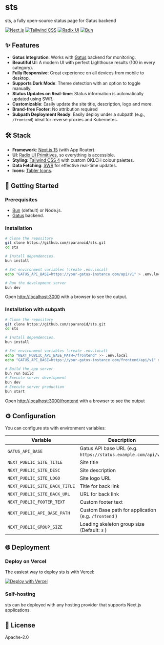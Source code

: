 # sts

sts, a fully open-source status page for Gatus backend

[![Next.js](https://img.shields.io/badge/Next.js_15-black?style=for-the-badge&logo=next.js&logoColor=white)](https://nextjs.org/)
[![Tailwind CSS](https://img.shields.io/badge/Tailwind_CSS_4-38B2AC?style=for-the-badge&logo=tailwind-css&logoColor=white)](https://tailwindcss.com/)
[![Radix UI](https://img.shields.io/badge/Radix_UI-161618?style=for-the-badge&logo=radix-ui&logoColor=white)](https://www.radix-ui.com/)
[![Bun](https://img.shields.io/badge/Bun-000000?style=for-the-badge&logo=bun&logoColor=white)](https://bun.sh/)

## ✨ Features

- **Gatus Integration**: Works with [Gatus](https://github.com/TwiN/gatus) backend for monitoring.
- **Beautiful UI**: A modern UI with perfect Lighthouse results (100 in every category).
- **Fully Responsive**: Great experience on all devices from mobile to desktop.
- **Supports Dark Mode**: Theme detection with an option to toggle manually.
- **Status Updates on Real-time**: Status information is automatically updated using SWR.
- **Customizable**: Easily update the site title, description, logo and more.
- **Brand-free Footer**: No attribution required
- **Subpath Deployment Ready**: Easily deploy under a subpath (e.g., `/frontend`) ideal for reverse proxies and Kubernetes.

## 🛠️ Stack

- **Framework**: [Next.js 15](https://nextjs.org/) (with App Router).
- **UI**: [Radix UI Primitives](https://www.radix-ui.com/), so everything is accessible.
- **Styling**: [Tailwind CSS 4](https://tailwindcss.com/) with custom OKLCH colour palettes.
- **Data Fetching**: [SWR](https://swr.vercel.app/) for effective real-time updates.
- **Icons**: [Tabler Icons](https://tabler-icons.io/).

## 🚀 Getting Started

### Prerequisites

- [Bun](https://bun.sh/) (default) or Node.js.
- [Gatus](https://github.com/TwiN/gatus) backend.

### Installation

```bash
# Clone the repository
git clone https://github.com/sparanoid/sts.git
cd sts

# Install dependencies.
bun install

# Set environment variables (create .env.local)
echo "GATUS_API_BASE=https://your-gatus-instance.com/api/v1" > .env.local

# Run the development server
bun dev
```

Open [http://localhost:3000](http://localhost:3000) with a browser to see the output.

### Installation with subpath

```bash
# Clone the repository
git clone https://github.com/sparanoid/sts.git
cd sts

# Install dependencies.
bun install

# Set environment variables (create .env.local)
echo "NEXT_PUBLIC_API_BASE_PATH=/frontend" >> .env.local
echo "GATUS_API_BASE=https://your-gatus-instance.com/frontend/api/v1" > .env.local

# Build the app server
bun run build
# Execute server development
bun dev
# Execute server production
bun start
```

Open [http://localhost:3000/frontend](http://localhost:3000/frontend) with a browser to see the output

## ⚙️ Configuration

You can configure sts with environment variables:

| Variable                      | Description                                                   | Required |
| ----------------------------- | ------------------------------------------------------------- | -------- |
| `GATUS_API_BASE`              | Gatus API base URL (e.g. `https://status.example.com/api/v1`) | ✅       |
| `NEXT_PUBLIC_SITE_TITLE`      | Site title                                                    | ❌       |
| `NEXT_PUBLIC_SITE_DESC`       | Site description                                              | ❌       |
| `NEXT_PUBLIC_SITE_LOGO`       | Site logo URL                                                 | ❌       |
| `NEXT_PUBLIC_SITE_BACK_TITLE` | Title for back link                                           | ❌       |
| `NEXT_PUBLIC_SITE_BACK_URL`   | URL for back link                                             | ❌       |
| `NEXT_PUBLIC_FOOTER_TEXT`     | Custom footer text                                            | ❌       |
| `NEXT_PUBLIC_API_BASE_PATH`   | Custom Base path for application (e.g. `/frontend` )          | ❌       |
| `NEXT_PUBLIC_GROUP_SIZE`      | Loading skeleton group size (Default: `3` )                   | ❌       |

## 🌐 Deployment

### Deploy on Vercel

The easiest way to deploy sts is with Vercel:

[![Deploy with Vercel](https://vercel.com/button)](https://vercel.com/new/clone?repository-url=https%3A%2F%2Fgithub.com%2Fsparanoid%2Fsts&env=NEXT_PUBLIC_SITE_TITLE,NEXT_PUBLIC_SITE_DESC,NEXT_PUBLIC_SITE_LOGO,NEXT_PUBLIC_SITE_BACK_TITLE,NEXT_PUBLIC_SITE_BACK_URL,NEXT_PUBLIC_FOOTER_TEXT,GATUS_API_BASE&envDescription=%60GATUS_API_BASE%60%20is%20required%2C%20ie.%20%60https%3A%2F%2Fstatus.twin.sh%2Fapi%2Fv1%60&project-name=sts&repository-name=sts)

### Self-hosting

sts can be deployed with any hosting provider that supports Next.js applications.

## 📝 License

Apache-2.0
